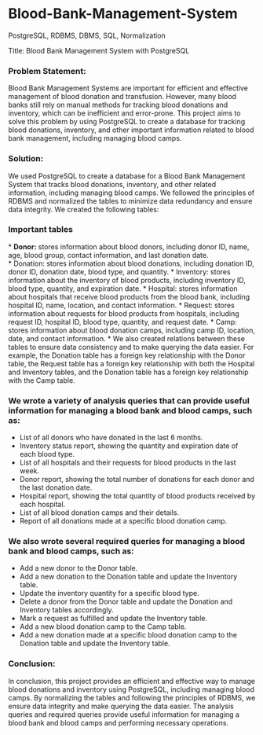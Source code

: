 # Blood-Bank-Management-System
PostgreSQL, RDBMS, DBMS, SQL, Normalization

Title: Blood Bank Management System with PostgreSQL

<h3>Problem Statement:</h3>
Blood Bank Management Systems are important for efficient and effective management of blood donation and transfusion. However, many blood banks still rely on manual methods for tracking blood donations and inventory, which can be inefficient and error-prone. This project aims to solve this problem by using PostgreSQL to create a database for tracking blood donations, inventory, and other important information related to blood bank management, including managing blood camps.

<h3>Solution:</h3> 
We used PostgreSQL to create a database for a Blood Bank Management System that tracks blood donations, inventory, and other related information, including managing blood camps. We followed the principles of RDBMS and normalized the tables to minimize data redundancy and ensure data integrity. We created the following tables:

<h3>Important tables</h3>
* <b>Donor:</b> stores information about blood donors, including donor ID, name, age, blood group, contact information, and last donation date.<br>
* Donation: stores information about blood donations, including donation ID, donor ID, donation date, blood type, and quantity.
* Inventory: stores information about the inventory of blood products, including inventory ID, blood type, quantity, and expiration date.
* Hospital: stores information about hospitals that receive blood products from the blood bank, including hospital ID, name, location, and contact information.
* Request: stores information about requests for blood products from hospitals, including request ID, hospital ID, blood type, quantity, and request date.
* Camp: stores information about blood donation camps, including camp ID, location, date, and contact information.
* We also created relations between these tables to ensure data consistency and to make querying the data easier. For example, the Donation table has a foreign key relationship with the Donor table, the Request table has a foreign key relationship with both the Hospital and Inventory tables, and the Donation table has a foreign key relationship with the Camp table.

<h3>We wrote a variety of analysis queries that can provide useful information for managing a blood bank and blood camps, such as:</h3>

* List of all donors who have donated in the last 6 months.
* Inventory status report, showing the quantity and expiration date of each blood type.
* List of all hospitals and their requests for blood products in the last week.
* Donor report, showing the total number of donations for each donor and the last donation date.
* Hospital report, showing the total quantity of blood products received by each hospital.
* List of all blood donation camps and their details.
* Report of all donations made at a specific blood donation camp.

<h3>We also wrote several required queries for managing a blood bank and blood camps, such as:</h3>

* Add a new donor to the Donor table.
* Add a new donation to the Donation table and update the Inventory table.
* Update the inventory quantity for a specific blood type.
* Delete a donor from the Donor table and update the Donation and Inventory tables accordingly.
* Mark a request as fulfilled and update the Inventory table.
* Add a new blood donation camp to the Camp table.
* Add a new donation made at a specific blood donation camp to the Donation table and update the Inventory table.

<h3>Conclusion:</h3>
In conclusion, this project provides an efficient and effective way to manage blood donations and inventory using PostgreSQL, including managing blood camps. By normalizing the tables and following the principles of RDBMS, we ensure data integrity and make querying the data easier. The analysis queries and required queries provide useful information for managing a blood bank and blood camps and performing necessary operations.
